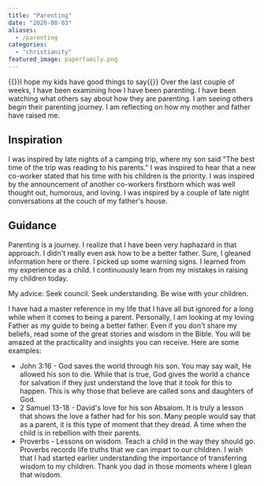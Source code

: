 ```yaml
---
title: "Parenting"
date: "2020-08-03"
aliases:
  - /parenting
categories: 
  - "christianity"
featured_image: paperfamily.png
---
```


{{<featuredimage>}}I hope my kids have good things to say{{</featuredimage>}}
Over the last couple of weeks, I have been examining how I have been parenting. I have been watching what others say about how they are parenting. <!--more-->I am seeing others begin their parenting journey. I am reflecting on how my mother and father have raised me.

## Inspiration

I was inspired by late nights of a camping trip, where my son said "The best time of the trip was reading to his parents." I was inspired to hear that a new co-worker stated that his time with his children is the priority. I was inspired by the announcement of another co-workers firstborn which was well thought out, humorous, and loving. I was inspired by a couple of late night conversations at the couch of my father's house.

## Guidance

Parenting is a journey. I realize that I have been very haphazard in that approach. I didn't really even ask how to be a better father. Sure, I gleaned information here or there. I picked up some warning signs. I learned from my experience as a child. I continuously learn from my mistakes in raising my children today.

My advice: Seek council. Seek understanding. Be wise with your children.

I have had a master reference in my life that I have all but ignored for a long while when it comes to being a parent. Personally, I am looking at my loving Father as my guide to being a better father. Even if you don't share my beliefs, read some of the great stories and wisdom in the Bible. You will be amazed at the practicality and insights you can receive. Here are some examples:

- John 3:16 - God saves the world through his son. You may say wait, He allowed his son to die. While that is true, God gives the world a chance for salvation if they just understand the love that it took for this to happen. This is why those that believe are called sons and daughters of God.
- 2 Samuel 13-18 - David's love for his son Absalom. It is truly a lesson that shows the love a father had for his son. Many people would say that as a parent, it is this type of moment that they dread. A time when the child is in rebellion with their parents.
- Proverbs - Lessons on wisdom. Teach a child in the way they should go. Proverbs records life truths that we can impart to our children. I wish that I had started earlier understanding the importance of transferring wisdom to my children. Thank you dad in those moments where I glean that wisdom.
